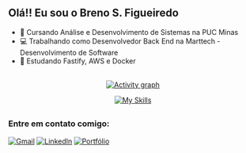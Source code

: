 ## Olá!! Eu sou o Breno S. Figueiredo
- 🔭 Cursando Análise e Desenvolvimento de Sistemas na PUC Minas
- 💻 Trabalhando como Desenvolvedor Back End na Marttech - Desenvolvimento de Software
- 🌱 Estudando Fastify, AWS e Docker

<div align="center">
  <a href="https://github.com/brenofigueiredoo">

  <!-- 
  <img height="195px" src="https://github-readme-stats.vercel.app/api?username=brenofigueiredoo&show_theme=radical&theme=codeSTACKr&include_all_commits=true&icons=true&hide_border=true"/>
  <img height="195px" src="https://github-readme-stats.vercel.app/api/top-langs/?username=brenofigueiredoo&theme=codeSTACKr&show_icons=true&hide_border=true&layout=compact"/> 
  -->
</div>

<br>

<div align="center">
  <a href="https://github.com/ashutosh00710/github-readme-activity-graph">
      <img src="https://github-readme-activity-graph.vercel.app/graph?username=brenofigueiredoo&theme=github-compact&hide_border=true" alt="Activity graph">
  </a>

  
[![My Skills](https://skillicons.dev/icons?i=nodejs,python,django,react,nestjs,java,cs,dotnet,aws,docker,html,css,javascript,typescript,git,postgresql,mysql,mongodb,heroku,nginx&perline=10)](https://skillicons.dev)

  
</div>

  ##


<div> 
  <h3 align="left">Entre em contato comigo:</h3>

  [![Gmail](https://img.shields.io/badge/Gmail-D14836?logo=gmail&logoColor=white)]("mailto:brenos93@gmail.com")
  [![LinkedIn](https://custom-icon-badges.demolab.com/badge/LinkedIn-0A66C2?logo=linkedin-white&logoColor=fff)](https://www.linkedin.com/in/brenosfigueiredo/)
  [![Portfólio](https://img.shields.io/badge/Portfólio-%2307405e.svg?logo=sqlite&logoColor=white)](https://portfolio-brenofigueiredoo.vercel.app/)

   <!-- 
  ![Snake animation](https://github.com/brenofigueiredoo/brenofigueiredoo/blob/output/github-contribution-grid-snake.svg)
  -->
</div>
